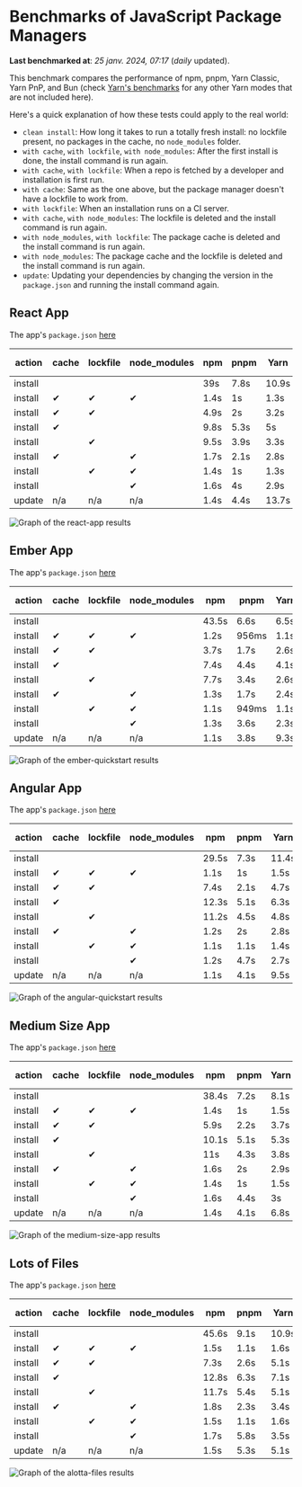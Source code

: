 # Benchmarks of JavaScript Package Managers

**Last benchmarked at**: _25 janv. 2024, 07:17_ (_daily_ updated).

This benchmark compares the performance of npm, pnpm, Yarn Classic, Yarn PnP, and Bun (check [Yarn's benchmarks](https://yarnpkg.com/benchmarks) for any other Yarn modes that are not included here).

Here's a quick explanation of how these tests could apply to the real world:

- `clean install`: How long it takes to run a totally fresh install: no lockfile present, no packages in the cache, no `node_modules` folder.
- `with cache`, `with lockfile`, `with node_modules`: After the first install is done, the install command is run again.
- `with cache`, `with lockfile`: When a repo is fetched by a developer and installation is first run.
- `with cache`: Same as the one above, but the package manager doesn't have a lockfile to work from.
- `with lockfile`: When an installation runs on a CI server.
- `with cache`, `with node_modules`: The lockfile is deleted and the install command is run again.
- `with node_modules`, `with lockfile`: The package cache is deleted and the install command is run again.
- `with node_modules`: The package cache and the lockfile is deleted and the install command is run again.
- `update`: Updating your dependencies by changing the version in the `package.json` and running the install command again.

## React App

The app's `package.json` [here](./fixtures/react-app/package.json)

| action  | cache | lockfile | node_modules| npm | pnpm | Yarn | Yarn PnP | Bun |
| ---     | ---   | ---      | ---         | --- | ---  | ---  | ---      | --- |
| install |       |          |             | 39s | 7.8s | 10.9s | 2.9s | 1.6s |
| install | ✔     | ✔        | ✔           | 1.4s | 1s | 1.3s | n/a | 55ms |
| install | ✔     | ✔        |             | 4.9s | 2s | 3.2s | 1s | 464ms |
| install | ✔     |          |             | 9.8s | 5.3s | 5s | 2.5s | 468ms |
| install |       | ✔        |             | 9.5s | 3.9s | 3.3s | 1s | 420ms |
| install | ✔     |          | ✔           | 1.7s | 2.1s | 2.8s | n/a | 85ms |
| install |       | ✔        | ✔           | 1.4s | 1s | 1.3s | n/a | 60ms |
| install |       |          | ✔           | 1.6s | 4s | 2.9s | n/a | 72ms |
| update  | n/a | n/a | n/a | 1.4s | 4.4s | 13.7s | 3.5s | 60ms |

<img alt="Graph of the react-app results" src="results/img/react-app.svg" />

## Ember App

The app's `package.json` [here](./fixtures/ember-quickstart/package.json)

| action  | cache | lockfile | node_modules| npm | pnpm | Yarn | Yarn PnP | Bun |
| ---     | ---   | ---      | ---         | --- | ---  | ---  | ---      | --- |
| install |       |          |             | 43.5s | 6.6s | 6.5s | 2.5s | 1.2s |
| install | ✔     | ✔        | ✔           | 1.2s | 956ms | 1.1s | n/a | 35ms |
| install | ✔     | ✔        |             | 3.7s | 1.7s | 2.6s | 971ms | 344ms |
| install | ✔     |          |             | 7.4s | 4.4s | 4.1s | 2.2s | 348ms |
| install |       | ✔        |             | 7.7s | 3.4s | 2.6s | 943ms | 328ms |
| install | ✔     |          | ✔           | 1.3s | 1.7s | 2.4s | n/a | 52ms |
| install |       | ✔        | ✔           | 1.1s | 949ms | 1.1s | n/a | 35ms |
| install |       |          | ✔           | 1.3s | 3.6s | 2.3s | n/a | 48ms |
| update  | n/a | n/a | n/a | 1.1s | 3.8s | 9.3s | 3.4s | 39ms |

<img alt="Graph of the ember-quickstart results" src="results/img/ember-quickstart.svg" />

## Angular App

The app's `package.json` [here](./fixtures/angular-quickstart/package.json)

| action  | cache | lockfile | node_modules| npm | pnpm | Yarn | Yarn PnP | Bun |
| ---     | ---   | ---      | ---         | --- | ---  | ---  | ---      | --- |
| install |       |          |             | 29.5s | 7.3s | 11.4s | 3.1s | 1.9s |
| install | ✔     | ✔        | ✔           | 1.1s | 1s | 1.5s | n/a | 39ms |
| install | ✔     | ✔        |             | 7.4s | 2.1s | 4.7s | 1.3s | 775ms |
| install | ✔     |          |             | 12.3s | 5.1s | 6.3s | 2.5s | 791ms |
| install |       | ✔        |             | 11.2s | 4.5s | 4.8s | 1.2s | 720ms |
| install | ✔     |          | ✔           | 1.2s | 2s | 2.8s | n/a | 57ms |
| install |       | ✔        | ✔           | 1.1s | 1.1s | 1.4s | n/a | 40ms |
| install |       |          | ✔           | 1.2s | 4.7s | 2.7s | n/a | 56ms |
| update  | n/a | n/a | n/a | 1.1s | 4.1s | 9.5s | 2.7s | 39ms |

<img alt="Graph of the angular-quickstart results" src="results/img/angular-quickstart.svg" />

## Medium Size App

The app's `package.json` [here](./fixtures/medium-size-app/package.json)

| action  | cache | lockfile | node_modules| npm | pnpm | Yarn | Yarn PnP | Bun |
| ---     | ---   | ---      | ---         | --- | ---  | ---  | ---      | --- |
| install |       |          |             | 38.4s | 7.2s | 8.1s | 3.1s | 1.3s |
| install | ✔     | ✔        | ✔           | 1.4s | 1s | 1.5s | n/a | 44ms |
| install | ✔     | ✔        |             | 5.9s | 2.2s | 3.7s | 1.2s | 388ms |
| install | ✔     |          |             | 10.1s | 5.1s | 5.3s | 2.6s | 421ms |
| install |       | ✔        |             | 11s | 4.3s | 3.8s | 1.2s | 378ms |
| install | ✔     |          | ✔           | 1.6s | 2s | 2.9s | n/a | 62ms |
| install |       | ✔        | ✔           | 1.4s | 1s | 1.5s | n/a | 43ms |
| install |       |          | ✔           | 1.6s | 4.4s | 3s | n/a | 52ms |
| update  | n/a | n/a | n/a | 1.4s | 4.1s | 6.8s | 2.5s | 48ms |

<img alt="Graph of the medium-size-app results" src="results/img/medium-size-app.svg" />

## Lots of Files

The app's `package.json` [here](./fixtures/alotta-files/package.json)

| action  | cache | lockfile | node_modules| npm | pnpm | Yarn | Yarn PnP | Bun |
| ---     | ---   | ---      | ---         | --- | ---  | ---  | ---      | --- |
| install |       |          |             | 45.6s | 9.1s | 10.9s | 3.6s | 1.8s |
| install | ✔     | ✔        | ✔           | 1.5s | 1.1s | 1.6s | n/a | 64ms |
| install | ✔     | ✔        |             | 7.3s | 2.6s | 5.1s | 1.4s | 674ms |
| install | ✔     |          |             | 12.8s | 6.3s | 7.1s | 3s | 665ms |
| install |       | ✔        |             | 11.7s | 5.4s | 5.1s | 1.4s | 656ms |
| install | ✔     |          | ✔           | 1.8s | 2.3s | 3.4s | n/a | 82ms |
| install |       | ✔        | ✔           | 1.5s | 1.1s | 1.6s | n/a | 60ms |
| install |       |          | ✔           | 1.7s | 5.8s | 3.5s | n/a | 80ms |
| update  | n/a | n/a | n/a | 1.5s | 5.3s | 5.1s | 3.3s | 104ms |

<img alt="Graph of the alotta-files results" src="results/img/alotta-files.svg" />